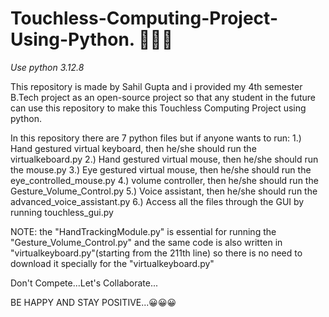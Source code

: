 # Touchless-Computing-Project-Using-Python. 🚀🚀🚀

*Use python 3.12.8*

This repository is made by Sahil Gupta and i provided my 4th semester B.Tech project as an open-source project so that any student in the future can use this repository to make this Touchless Computing Project using python.

In this repository there are 7 python files but if anyone wants to run: 
1.) Hand gestured virtual keyboard, then he/she should run the virtualkeboard.py 
2.) Hand gestured virtual mouse, then he/she should run the mouse.py
3.) Eye gestured virtual mouse, then he/she should run the eye_controlled_mouse.py
4.) volume controller, then he/she should run the Gesture_Volume_Control.py
5.) Voice assistant, then he/she should run the advanced_voice_assistant.py
6.) Access all the files through the GUI by running touchless_gui.py

NOTE: the "HandTrackingModule.py" is essential for running the "Gesture_Volume_Control.py" and the same code is also written in "virtualkeyboard.py"(starting from the 211th line) so there is no need to download it specially for the "virtualkeyboard.py"

Don't Compete...Let's Collaborate...

BE HAPPY AND STAY POSITIVE...😀😀😀
